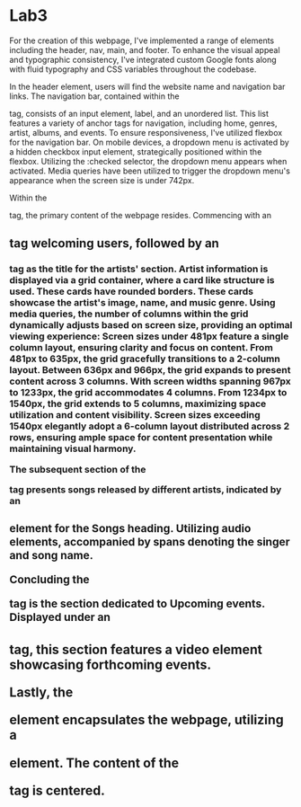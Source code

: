 # Lab3

For the creation of this webpage, I've implemented a range of elements including the header, nav, main, and footer. To enhance the visual appeal and typographic consistency, I've integrated custom Google fonts along with fluid typography and CSS variables throughout the codebase.

In the header element, users will find the website name and navigation bar links. The navigation bar, contained within the <nav> tag, consists of an input element, label, and an unordered list. This list features a variety of anchor tags for navigation, including home, genres, artist, albums, and events. To ensure responsiveness, I've utilized flexbox for the navigation bar. On mobile devices, a dropdown menu is activated by a hidden checkbox input element, strategically positioned within the flexbox. Utilizing the :checked selector, the dropdown menu appears when activated. Media queries have been utilized to trigger the dropdown menu's appearance when the screen size is under 742px.

Within the <main> tag, the primary content of the webpage resides. Commencing with an <h2> tag welcoming users, followed by an <h3> tag as the title for the artists' section. Artist information is displayed via a grid container, where a card like structure is used. These cards have rounded borders. These cards showcase the artist's image, name, and music genre. Using media queries, the number of columns within the grid dynamically adjusts based on screen size, providing an optimal viewing experience:
Screen sizes under 481px feature a single column layout, ensuring clarity and focus on content.
From 481px to 635px, the grid gracefully transitions to a 2-column layout.
Between 636px and 966px, the grid expands to present content across 3 columns.
With screen widths spanning 967px to 1233px, the grid accommodates 4 columns.
From 1234px to 1540px, the grid extends to 5 columns, maximizing space utilization and content visibility.
Screen sizes exceeding 1540px elegantly adopt a 6-column layout distributed across 2 rows, ensuring ample space for content presentation while maintaining visual harmony.

The subsequent section of the <main> tag presents songs released by different artists, indicated by an <h3> element for the Songs heading. Utilizing audio elements, accompanied by spans denoting the singer and song name.

Concluding the <main> tag is the section dedicated to Upcoming events. Displayed under an <h3> tag, this section features a video element showcasing forthcoming events.

Lastly, the <footer> element encapsulates the webpage, utilizing a <p> element. The content of the <p> tag is centered.
